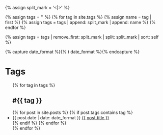 {% assign split_mark = '<|>' %}

{% assign tags = '' %}
{% for tag in site.tags %}
  {% assign name = tag | first %}
  {% assign tags = tags | append: split_mark  | append: name %}
{% endfor %}

{% assign tags = tags
  | remove_first: split_mark
  | split: split_mark
  | sort: self %}

{% capture date_format %}{% t date_format %}{% endcapture %}

<div>
	<h1 class="pageTitle">Tags</h1>
    <div>
        <ul class="noList">
            {% for tag in tags %}
            <h2 id="{{ tag }}">#{{ tag }}</h2>
            {% for post in site.posts %}
            {% if post.tags contains tag %}
            <li>
                <span class="date">{{ post.date | date: date_format }}</span>
                <a href="{{ site.baseurl | append: post.url }}">{{ post.title }}</a>
            </li>
            {% endif %}
            {% endfor %}
            <br />
            {% endfor %}
        </ul>
    </div>
</div>